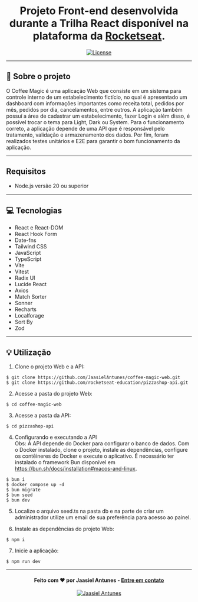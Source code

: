 <h1 align="center">
  Projeto Front-end desenvolvida durante a Trilha React disponível na plataforma da <a href="https://app.rocketseat.com.br/home">Rocketseat</a>.
</h1>

<p align="center">
  <a href="LICENSE"><img  src="https://img.shields.io/github/license/Ileriayo/markdown-badges?style=for-the-badge" alt="License"></a>
</p>

---

## 📁 Sobre o projeto

O Coffee Magic é uma aplicação Web que consiste em um sistema para controle interno de um estabelecimento fictício, no qual é apresentado um dashboard com informações importantes como receita total, pedidos por mês,
pedidos por dia, cancelamentos, entre outros. A aplicação também possuí a área de cadastrar um estabelecimento, fazer Login e além disso, é possível trocar o tema para Light, Dark ou System. Para o funcionamento correto, a aplicação depende de uma API que é responsável pelo
tratamento, validação e armazenamento dos dados. Por fim, foram realizados testes unitários e E2E para garantir o bom funcionamento da aplicação.

---

## Requisitos

- Node.js versão 20 ou superior

---

## 💻 Tecnologias

- React e React-DOM
- React Hook Form
- Date-fns
- Tailwind CSS
- JavaScript
- TypeScript
- Vite
- Vitest
- Radix UI
- Lucide React
- Axios
- Match Sorter
- Sonner
- Recharts
- Localforage
- Sort By
- Zod

---

## 💡 Utilização
1. Clone o projeto Web e a API:

```
$ git clone https://github.com/JaasielAntunes/coffee-magic-web.git
$ git clone https://github.com/rocketseat-education/pizzashop-api.git
```

2. Acesse a pasta do projeto Web:

```
$ cd coffee-magic-web
```

3. Acesse a pasta da API:

```
$ cd pizzashop-api
```

4. Configurando e executando a API <br>
Obs: A API depende do Docker para configurar o banco de dados. Com o Docker instalado, clone o projeto, instale as dependências, configure os contêineres do Docker e execute o aplicativo.
É necessário ter instalado o framework Bun disponível em https://bun.sh/docs/installation#macos-and-linux.

```
$ bun i
$ docker compose up -d
$ bun migrate
$ bun seed
$ bun dev
```

5. Localize o arquivo seed.ts na pasta db e na parte de criar um administrador utilize um email de sua preferência para acesso ao painel.

6. Instale as dependências do projeto Web:

```
$ npm i
```

7. Inicie a aplicação:

```
$ npm run dev
```

---

<h4 align="center">
  Feito com ❤️ por Jaasiel Antunes - <a href="mailto:contato.jaasiel@gmail.com.com">Entre em contato</a>
</h4>

<p align="center">
  <a href="https://www.linkedin.com/in/jaasiel-antunes-1517b41bb">
    <img alt="Jaasiel Antunes" src="https://img.shields.io/badge/LinkedIn-Jaasiel-0e76a8?style=flat&logoColor=white&logo=linkedin">
  </a>
</p>
